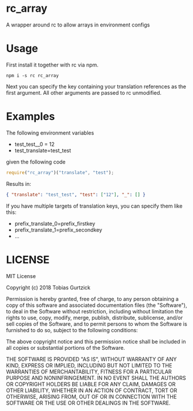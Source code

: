 # rc_array

A wrapper around rc to allow arrays in environment configs

# Usage

First install it together with rc via npm.

    npm i -s rc rc_array

Next you can specify the key containing your translation references as the
first argument. All other arguments are passed to rc unmodified.

# Examples

The following environment variables

- test_test\_\_0 = 12
- test_translate=test_test

given the following code

```js
require("rc_array")("translate", "test");
```

Results in:

```json
{ "translate": "test_test", "test": ["12"], "_": [] }
```

If you have multiple targets of translation keys, you can specify them
like this:

- prefix_translate_0=prefix_firstkey
- prefix_translate_1=prefix_secondkey
- ...

# LICENSE

MIT License

Copyright (c) 2018 Tobias Gurtzick

Permission is hereby granted, free of charge, to any person obtaining a copy
of this software and associated documentation files (the "Software"), to deal
in the Software without restriction, including without limitation the rights
to use, copy, modify, merge, publish, distribute, sublicense, and/or sell
copies of the Software, and to permit persons to whom the Software is
furnished to do so, subject to the following conditions:

The above copyright notice and this permission notice shall be included in all
copies or substantial portions of the Software.

THE SOFTWARE IS PROVIDED "AS IS", WITHOUT WARRANTY OF ANY KIND, EXPRESS OR
IMPLIED, INCLUDING BUT NOT LIMITED TO THE WARRANTIES OF MERCHANTABILITY,
FITNESS FOR A PARTICULAR PURPOSE AND NONINFRINGEMENT. IN NO EVENT SHALL THE
AUTHORS OR COPYRIGHT HOLDERS BE LIABLE FOR ANY CLAIM, DAMAGES OR OTHER
LIABILITY, WHETHER IN AN ACTION OF CONTRACT, TORT OR OTHERWISE, ARISING FROM,
OUT OF OR IN CONNECTION WITH THE SOFTWARE OR THE USE OR OTHER DEALINGS IN THE
SOFTWARE.
